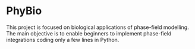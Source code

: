# PhyBio

This project is focused on biological applications of phase-field modelling. The main objective is to enable beginners to implement phase-field integrations coding only a few lines in Python. 
